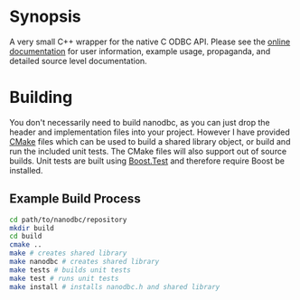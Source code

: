 # Synopsis

A very small C++ wrapper for the native C ODBC API. Please see the [online documentation](http://lexicalunit.github.com/nanodbc/) for user information, example usage, propaganda, and detailed source level documentation.

# Building

You don't necessarily need to build nanodbc, as you can just drop the header and implementation files into your project. However I have provided [CMake](www.cmake.org/) files which can be used to build a shared library object, or build and run the included unit tests. The CMake files will also support out of source builds. Unit tests are built using [Boost.Test](www.boost.org/doc/libs/release/libs/test/) and therefore require Boost be installed.

## Example Build Process

```bash
cd path/to/nanodbc/repository
mkdir build
cd build
cmake ..
make # creates shared library
make nanodbc # creates shared library
make tests # builds unit tests
make test # runs unit tests
make install # installs nanodbc.h and shared library
```
